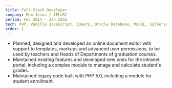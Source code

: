 ```yaml
---
title: Full-Stack Developer
company: Bom Jesus / IELUSC
period: Fev 2014 - Jan 2016
tech: PHP, Vanilla JavaScript, jQuery, Oracle Database, MySQL, SqlServer
order: 1
---
```


- Planned, designed and developed an online document editor with support to templates, markups and advanced user permissions,  to be used by teachers and Heads of Departments of graduation courses.
- Maintained existing features and developed new ones for the intranet portal, including a complex module to manage and calculate student's grades.
- Maintained legacy code built with PHP 5.0, including a module for student enrollment.
